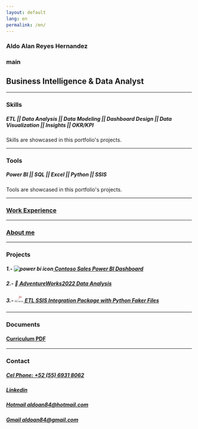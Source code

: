 ```yaml
---
layout: default
lang: en
permalink: /en/
---
```


### Aldo Alan Reyes Hernandez

### main

## Business Intelligence & Data Analyst

---------------------------------------------------------------------------------------------
### Skills 

<div class="tooltip-container"><h5 class="tooltip-trigger"> ETL || Data Analysis || Data Modeling || Dashboard Design || Data Visualization || Insights || OKR/KPI </h5><span class="tooltip-text">Skills are showcased in this portfolio's projects.</span></div>

----------------------------------------------------------------------------------------------  
### Tools

<div class="tooltip-container"><h5 class="tooltip-trigger"> Power BI || SQL || Excel || Python || SSIS </h5><span class="tooltip-text">Tools are showcased in this portfolio's projects.</span></div>

-----------------------------------------------------------------------------------------------
### [Work Experience](https://aldoreyes84.github.io/working_experience/)

------------------------------------------------------------------------------------------------
### [About me](https://aldoreyes84.github.io/About-me/)

--------------------------------------------------------------------------------------------------
### Projects

##### 1.- <img src="{{ 'assets/icons/powerbi.png' | relative_url }}" alt="power bi icon" width="24" height="17">[ Contoso Sales Power BI Dashboard](https://aldoreyes84.github.io/Contoso-Sales-Power-BI-Dashboard/)

##### 2.- 🧠[ AdventureWorks2022 Data Analysis](https://aldoreyes84.github.io/Data_Analisys_For_AdventureWorksDW2022/)

##### 3.- <img src="assets/icons/microsoft-sql-server-logo.png" alt="ssis icon" width="24" height="19">[ ETL SSIS Integration Package with Python Faker Files](https://aldoreyes84.github.io/ETL/)

---------------------------------------------------------------------------------------------------
### Documents

#### [Curriculum PDF](./assets/files/Aldo%20Reyes%20CV.pdf)

---------------------------------------------------------------------------------------------------- 
### Contact
 
##### [Cel Phone: +52 (55) 6931 8062](tel:+525569318062)
  
##### [Linkedin](https://www.linkedin.com/in/aldoreyesbianalyst?lipi=urn%3Ali%3Apage%3Ad_flagship3_profile_view_base_contact_details%3Bv420leqVSUOChjUj%2BtCWbw%3D%3D)
 
##### [Hotmail aldoan84@hotmail.com](aldoan84@hotmail.com)
 
##### [Gmail aldoan84@gmail.com](aldoan84@gmail.com)
